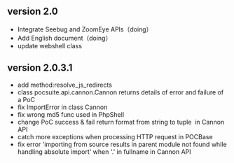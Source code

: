 
version 2.0
---------------
* Integrate Seebug and ZoomEye APIs（doing）
* Add English document（doing）
* update webshell class



version 2.0.3.1
--------------
* add method:resolve_js_redirects
* class pocsuite.api.cannon.Cannon returns details of  error and failure of a PoC
* fix ImportError in class Cannon
* fix wrong md5 func used in PhpShell
* change PoC success & fail return format from string to tuple  in Cannon API
* catch more exceptions when processing HTTP request in POCBase
* fix error 'importing from source results in parent module not found while handling absolute import' when '.' in fullname in Cannon API
